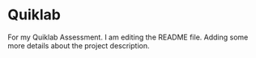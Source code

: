 # Quiklab
For my Quiklab Assessment. I am editing the README file. Adding some more details about the project description.
